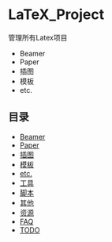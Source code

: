 # LaTeX_Project
管理所有Latex项目
- Beamer
- Paper
- 插图
- 模板
- etc.
## 目录
- [Beamer](./Beamer/README.md)
- [Paper](./Paper/README.md)
- [插图](./Figure/README.md)
- [模板](./Template/README.md)
- [etc.](./etc/README.md)
- [工具](./Tool/README.md)
- [脚本](./Script/README.md)
- [其他](./Other/README.md)
- [资源](./Resource/README.md)
- [FAQ](./FAQ/README.md)
- [TODO](./TODO/README.md)